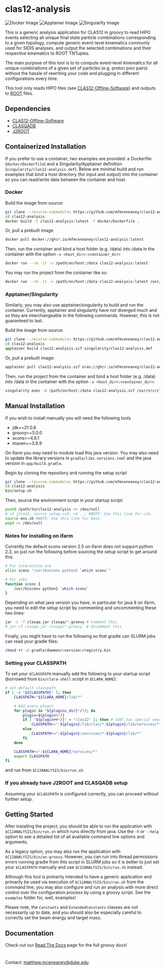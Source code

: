 # clas12-analysis
![Docker Image](https://github.com/mfmceneaney/clas12-analysis/actions/workflows/docker-image.yml/badge.svg)
![Apptainer Image](https://github.com/mfmceneaney/clas12-analysis/actions/workflows/apptainer-image.yml/badge.svg)
![Singularity Image](https://github.com/mfmceneaney/clas12-analysis/actions/workflows/singularity-image.yml/badge.svg)

This is a generic analysis application for CLAS12 in groovy to read HIPO events selecting all unique final state particle combinations corresponding to a given topology,
compute generic event-level kinematics commonly used for SIDIS analyses, and output the selected combinations and their respective kinematics to ROOT TNTuples.

The main purpose of this tool is to to compute event-level kinematics for all unique combinations of a 
given set of particles (e.g. proton pion pairs) without the hassle of rewriting your code and plugging in different configurations every time.

This tool only reads HIPO files (see [CLAS12-Offline-Software](https://github.com/JeffersonLab/clas12-offline-software)) and outputs to 
[ROOT](https://root.cern) files.

## Dependencies
* [CLAS12-Offline-Software](https://github.com/JeffersonLab/clas12-offline-software)
* [CLASQADB](https://github.com/JeffersonLab/clasqaDB)
* [J2ROOT](https://github.com/drewkenjo/j2root)

## Containerized Installation
If you prefer to use a container, two examples are provided: a Dockerfile (`docker/Dockerfile`) and
a Singularity/Apptainer definition (`singularity/clas12-analysis.def`). Below are minimal build and run examples that
bind a host directory (for input and output) into the container so you can read/write data between the container and host.

### Docker

Build the image from source:
```bash
git clone --recurse-submodules https://github.com/mfmceneaney/clas12-analysis.git
cd clas12-analysis
docker build -t clas12-analysis:latest -f docker/Dockerfile .
```
Or, pull a prebuilt image
```bash
docker pull docker://ghcr.io/mfmceneaney/clas12-analysis:latest
```

Then, run the container and bind a host folder (e.g. /data) into /data
in the container with the option `-v <host_dir>:<container_dir>`
```bash
docker run --rm -it -v /path/on/host:/data clas12-analysis:latest
```

You may run the project from the container like so:
```bash
docker run --rm -it -v /path/on/host:/data clas12-analysis:latest /usr/src/clas12-analysis/bin/run.sh --help
```

### Apptainer/Singularity

Similarly, you may also use apptainer/singularity to build and run the container.
Currently, apptainer and singularity have not diverged much and so they are interchangeable in the following commands.
However, this is not guaranteed to last.

Build the image from source:
```bash
git clone --recurse-submodules https://github.com/mfmceneaney/clas12-analysis.git
cd clas12-analysis
apptainer build clas12-analysis.sif singularity/clas12-analysis.def
```
Or, pull a prebuilt image:
```bash
apptainer pull clas12-analysis.sif oras://ghcr.io/mfmceneaney/clas12-analysis:latest
```

Then, run the project from the container and bind a host folder (e.g. /data) into /data
in the container with the option `-v <host_dir>:<container_dir>`:
```bash
singularity exec -B /path/on/host:/data clas12-analysis.sif /usr/src/clas12-analysis/bin/run.sh --help
```

## Manual Installation
If you wish to install manually you will need the following tools
* jdk==21.0.8
* groovy==5.0.0
* scons>=4.8.1
* maven==3.9.9

On ifarm you may need to module load this java version.  You may also need to update the library versions in `gradle/libs.versions.toml` and the java version in `app/build.gradle`.

Begin by cloning the repository and running the setup script
```bash
git clone --recurse-submodules https://github.com/mfmceneaney/clas12-analysis.git
cd clas12-analysis
bin/setup.sh
```

Then, source the environment script in your startup script:
```bash
pushd /path/to/clas12-analysis >> /dev/null
# cd j2root; source setup.csh; cd ..; #NOTE: Use this line for csh.
source env.sh #NOTE: Use this line for bash. 
popd >> /dev/null
``` 

### Notes for installing on ifarm

Currently the default scons version 2.5 on ifarm does not support python 2.3, so just run the following before sourcing the setup script to get around this.
```bash
# For interactive use
alias scons "/usr/bin/env python2 `which scons`"

# For jobs
function scons {
    /usr/bin/env python2 `which scons`
}
```

Depending on what java version you have, in particular for java 8 on ifarm, you need to edit the setup script by commenting and uncommenting these two lines:
```bash
jar -c -f clasqa.jar clasqa/*.groovy # Comment this
# jar cf clasqa.jar clasqa/*.groovy  # Uncomment this
```

Finally, you might have to run the following so that gradle can SLURM jobs can read your gradle files:
```bash
chmod +r ~/.gradle/daemon/<version>/registry.bin
```

### Setting your CLASSPATH
To set your `$CLASSPATH` manually add the following to your startup script (borrowed from `bin/clara-shell` script in `$CLARA_HOME`):

```bash
# set default classpath
if [ -z "${CLASSPATH}" ]; then
    CLASSPATH="${CLARA_HOME}/lib/*"

    # Add every plugin
    for plugin in "${plugins_dir}"/*/; do
        plugin=${plugin%*/}
        if [ "${plugin##*/}" = "clas12" ]; then # COAT has special needs
            CLASSPATH+=":${plugin}/lib/clas/*:${plugin}/lib/services/*"
        else
            CLASSPATH+=":${plugin}/services/*:${plugin}/lib/*"
        fi
    done

    CLASSPATH+=":${CLARA_HOME}/services/*"
    export CLASSPATH
fi
```
and run from `$C12ANALYSIS/bin/run.sh`.

### If you already have J2ROOT and CLASQADB setup
Assuming your `$CLASSPATH` is configured correctly, you can proceed without further setup.

## Getting Started
After installing the project, you should be able to run the application with `$C12ANALYSIS/bin/run.sh` which runs directly from java.
Use the `-h` or  `--help` option to see a detailed list of all available command line options and arguments.

As a legacy option, you may also run the application with `$C12ANALYSIS/bin/an-groovy`.  However, you can run into thread permissions errors running gradle from this script in SLURM jobs so it is better to just set your `$CLASSPATH` manually and use `$C12ANALYSIS/bin/run.sh` instead.

Although this tool is primarily intended to have a generic application and primarily be used via execution of `$C12ANALYSIS/bin/run.sh` from the command line, you may also configure and run an analysis with more direct control over the configuration process by using a groovy script.  See the `examples` folder for, well, examples!

Please note, the `Constants` and `ExtendedConstants` classes are not necessarily up to date, and you should also be especially careful to correctly set the beam energy and target mass.

## Documentation
Check out our [Read The Docs](https://clas12-analysis.readthedocs.io/en/latest/) page for the full groovy docs!

#

Contact: matthew.mceneaney@duke.edu

